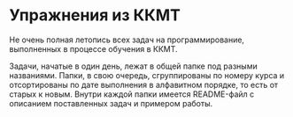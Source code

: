 # Упражнения из ККМТ
Не очень полная летопись всех задач на программирование, выполненных в процессе обучения в ККМТ.

Задачи, начатые в один день, лежат в общей папке под разными названиями. Папки, в свою очередь, сгруппированы по номеру курса и отсортированы по дате выполнения в алфавитном порядке, то есть от старых к новым. Внутри каждой папки имеется README-файл с описанием поставленных задач и примером работы.
